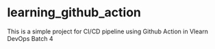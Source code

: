 # learning_github_action
This is a simple project for CI/CD pipeline using Github Action in Vlearn DevOps Batch 4
